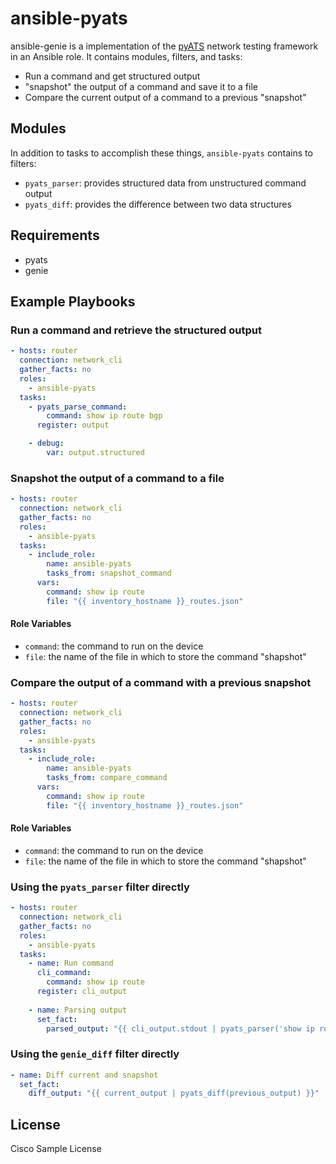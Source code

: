 ansible-pyats
=========

ansible-genie is a implementation of the [pyATS](https://developer.cisco.com/pyats/) network testing framework in an
Ansible role.  It contains modules, filters, and tasks:
* Run a command and get structured output
* "snapshot" the output of a command and save it to a file
* Compare the current output of a command to a previous "snapshot"

## Modules

In addition to tasks to accomplish these things, `ansible-pyats` contains to filters:
* `pyats_parser`: provides structured data from unstructured command output
* `pyats_diff`: provides the difference between two data structures

## Requirements


* pyats
* genie

## Example Playbooks


### Run a command and retrieve the structured output
```yaml
- hosts: router
  connection: network_cli
  gather_facts: no
  roles:
    - ansible-pyats
  tasks:
    - pyats_parse_command:
        command: show ip route bgp
      register: output

    - debug:
        var: output.structured
```

### Snapshot the output of a command to a file
```yaml
- hosts: router
  connection: network_cli
  gather_facts: no
  roles:
    - ansible-pyats
  tasks:
    - include_role:
        name: ansible-pyats
        tasks_from: snapshot_command
      vars:
        command: show ip route
        file: "{{ inventory_hostname }}_routes.json"
```

#### Role Variables

* `command`: the command to run on the device
* `file`: the name of the file in which to store the command "shapshot"

### Compare the output of a command with a previous snapshot
```yaml
- hosts: router
  connection: network_cli
  gather_facts: no
  roles:
    - ansible-pyats
  tasks:
    - include_role:
        name: ansible-pyats
        tasks_from: compare_command
      vars:
        command: show ip route
        file: "{{ inventory_hostname }}_routes.json"
```

#### Role Variables

* `command`: the command to run on the device
* `file`: the name of the file in which to store the command "shapshot"

### Using the `pyats_parser` filter directly
```yaml
- hosts: router
  connection: network_cli
  gather_facts: no
  roles:
    - ansible-pyats
  tasks:
    - name: Run command
      cli_command:
        command: show ip route
      register: cli_output
    
    - name: Parsing output
      set_fact:
        parsed_output: "{{ cli_output.stdout | pyats_parser('show ip route', 'iosxe') }}"
```

### Using the `genie_diff` filter directly
```yaml
- name: Diff current and snapshot
  set_fact:
    diff_output: "{{ current_output | pyats_diff(previous_output) }}"
```

License
-------

Cisco Sample License

